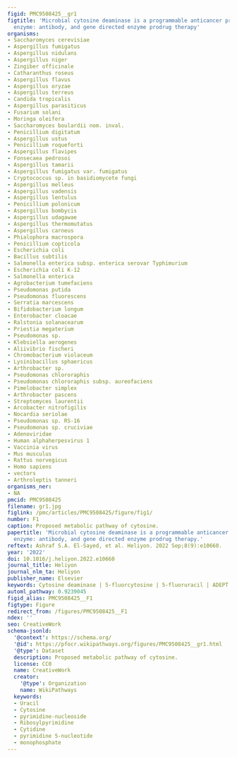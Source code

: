 ```yaml
---
figid: PMC9508425__gr1
figtitle: 'Microbial cytosine deaminase is a programmable anticancer prodrug mediating
  enzyme: antibody, and gene directed enzyme prodrug therapy'
organisms:
- Saccharomyces cerevisiae
- Aspergillus fumigatus
- Aspergillus nidulans
- Aspergillus niger
- Zingiber officinale
- Catharanthus roseus
- Aspergillus flavus
- Aspergillus oryzae
- Aspergillus terreus
- Candida tropicalis
- Aspergillus parasiticus
- Fusarium solani
- Moringa oleifera
- Saccharomyces boulardii nom. inval.
- Penicillium digitatum
- Aspergillus ustus
- Penicillium roqueforti
- Aspergillus flavipes
- Fonsecaea pedrosoi
- Aspergillus tamarii
- Aspergillus fumigatus var. fumigatus
- Cryptococcus sp. in basidiomycete fungi
- Aspergillus melleus
- Aspergillus vadensis
- Aspergillus lentulus
- Penicillium polonicum
- Aspergillus bombycis
- Aspergillus udagawae
- Aspergillus thermomutatus
- Aspergillus carneus
- Phialophora macrospora
- Penicillium copticola
- Escherichia coli
- Bacillus subtilis
- Salmonella enterica subsp. enterica serovar Typhimurium
- Escherichia coli K-12
- Salmonella enterica
- Agrobacterium tumefaciens
- Pseudomonas putida
- Pseudomonas fluorescens
- Serratia marcescens
- Bifidobacterium longum
- Enterobacter cloacae
- Ralstonia solanacearum
- Priestia megaterium
- Pseudomonas sp.
- Klebsiella aerogenes
- Aliivibrio fischeri
- Chromobacterium violaceum
- Lysinibacillus sphaericus
- Arthrobacter sp.
- Pseudomonas chlororaphis
- Pseudomonas chlororaphis subsp. aureofaciens
- Pimelobacter simplex
- Arthrobacter pascens
- Streptomyces laurentii
- Arcobacter nitrofigilis
- Nocardia seriolae
- Pseudomonas sp. RS-16
- Pseudomonas sp. cruciviae
- Adenoviridae
- Human alphaherpesvirus 1
- Vaccinia virus
- Mus musculus
- Rattus norvegicus
- Homo sapiens
- vectors
- Arthroleptis tanneri
organisms_ner:
- NA
pmcid: PMC9508425
filename: gr1.jpg
figlink: /pmc/articles/PMC9508425/figure/fig1/
number: F1
caption: Proposed metabolic pathway of cytosine.
papertitle: 'Microbial cytosine deaminase is a programmable anticancer prodrug mediating
  enzyme: antibody, and gene directed enzyme prodrug therapy.'
reftext: Ashraf S.A. El-Sayed, et al. Heliyon. 2022 Sep;8(9):e10660.
year: '2022'
doi: 10.1016/j.heliyon.2022.e10660
journal_title: Heliyon
journal_nlm_ta: Heliyon
publisher_name: Elsevier
keywords: Cytosine deaminase | 5-fluorcytosine | 5-fluoruracil | ADEPT | GDEPT
automl_pathway: 0.9239045
figid_alias: PMC9508425__F1
figtype: Figure
redirect_from: /figures/PMC9508425__F1
ndex: ''
seo: CreativeWork
schema-jsonld:
  '@context': https://schema.org/
  '@id': https://pfocr.wikipathways.org/figures/PMC9508425__gr1.html
  '@type': Dataset
  description: Proposed metabolic pathway of cytosine.
  license: CC0
  name: CreativeWork
  creator:
    '@type': Organization
    name: WikiPathways
  keywords:
  - Uracil
  - Cytosine
  - pyrimidine-nucleoside
  - Ribosylpyrimidine
  - Cytidine
  - pyrimidine 5-nucleotide
  - monophosphate
---
```

